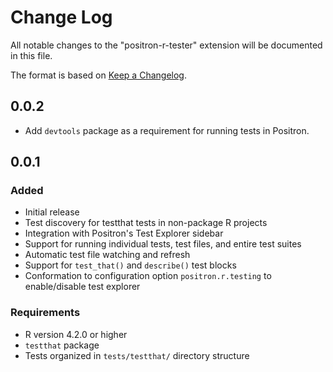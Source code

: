 # Change Log

All notable changes to the "positron-r-tester" extension will be documented in this file.

The format is based on [Keep a Changelog](http://keepachangelog.com/).

## 0.0.2

- Add `devtools` package as a requirement for running tests in Positron.

## 0.0.1

### Added
- Initial release
- Test discovery for testthat tests in non-package R projects
- Integration with Positron's Test Explorer sidebar
- Support for running individual tests, test files, and entire test suites
- Automatic test file watching and refresh
- Support for `test_that()` and `describe()` test blocks
- Conformation to configuration option `positron.r.testing` to enable/disable test explorer

### Requirements
- R version 4.2.0 or higher
- `testthat` package
- Tests organized in `tests/testthat/` directory structure
